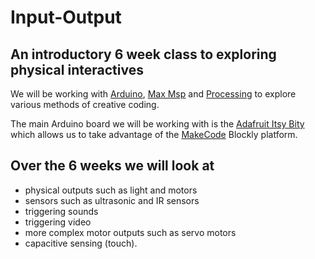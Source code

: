 # Input-Output
## An introductory 6 week class to exploring physical interactives

We will be working with [Arduino](https://www.arduino.cc/), [Max Msp](https://cycling74.com/) and [Processing](https://processing.org/) to explore various methods of creative coding. 

The main Arduino board we will be working with is the [Adafruit Itsy Bity](https://learn.adafruit.com/introducing-adafruit-itsybitsy-m4?view=all) which allows us to take advantage of the [MakeCode](https://maker.makecode.com/) Blockly platform. 

## Over the 6 weeks we will look at 
- physical outputs such as light and motors
- sensors such as ultrasonic and IR sensors
- triggering sounds
- triggering video
- more complex motor outputs such as servo motors
- capacitive sensing (touch). 
